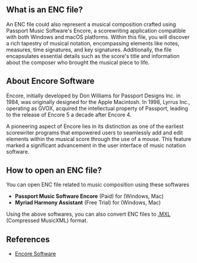 ## What is an ENC file?

An ENC file could also represent a musical composition crafted using Passport Music Software's Encore, a scorewriting application compatible with both Windows and macOS platforms. Within this file, you will discover a rich tapestry of musical notation, encompassing elements like notes, measures, time signatures, and key signatures. Additionally, the file encapsulates essential details such as the score's title and information about the composer who brought the musical piece to life.

## About Encore Software

Encore, initially developed by Don Williams for Passport Designs Inc. in 1984, was originally designed for the Apple Macintosh. In 1998, Lyrrus Inc., operating as GVOX, acquired the intellectual property of Passport, leading to the release of Encore 5 a decade after Encore 4.

A pioneering aspect of Encore lies in its distinction as one of the earliest scorewriter programs that empowered users to seamlessly add and edit elements within the musical score through the use of a mouse. This feature marked a significant advancement in the user interface of music notation software.

## How to open an ENC file?

You can open ENC file related to music composition using these softwares

- **Passport Music Software Encore** (Paid) for (Windows, Mac)
- **Myriad Harmony Assistant** (Free Trial) for (Windows, Mac)

Using the above softwares, you can also convert ENC files to [.MXL](/audio/mxl/) (Compressed MusicXML) format.

## References
* [Encore Software](https://en.wikipedia.org/wiki/Encore_(software))





